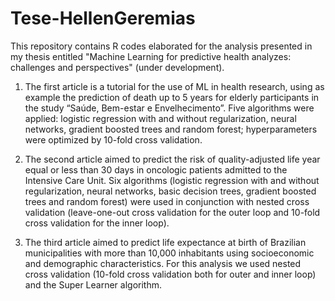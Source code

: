 # Tese-HellenGeremias

This repository contains R codes elaborated for the analysis presented in my thesis entitled
"Machine Learning for predictive health analyzes: challenges and perspectives" (under development).

1) The first article is a tutorial for the use of ML in health research, using as example the prediction of death up to 5 years
for elderly participants in the study “Saúde, Bem-estar e Envelhecimento”.
Five algorithms were applied: logistic regression with and without regularization, neural networks, 
gradient boosted trees and random forest; hyperparameters were optimized by 10-fold cross validation.

2) The second article aimed to predict the risk of quality-adjusted life year equal or less than 30 days in oncologic patients 
admitted to the Intensive Care Unit. Six algorithms (logistic regression with and without regularization, neural networks, 
basic decision trees, gradient boosted trees and random forest)
were used in conjunction with nested cross validation (leave-one-out cross validation for the outer loop 
and 10-fold cross validation for the inner loop).

3) The third article aimed to predict life expectance at birth of Brazilian municipalities with more than 10,000 inhabitants 
using socioeconomic and demographic characteristics. For this analysis we used nested cross validation 
(10-fold cross validation both for outer and inner loop) and the Super Learner algorithm.
